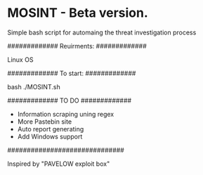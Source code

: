 # MOSINT - Beta version.

Simple bash script for automaing the threat investigation process 

#############
Reuirments:
#############

Linux OS

#############
To start:
#############

bash ./MOSINT.sh


#############
TO DO
#############

* Information scraping uning regex
* More Pastebin site
* Auto report generating
* Add Windows support

##############################


Inspired by "PAVELOW exploit box"

